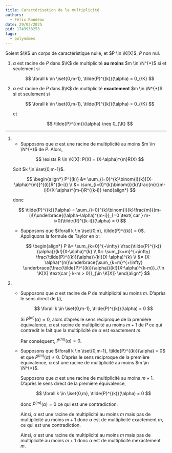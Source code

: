 ```yaml
---
title: Caractérisation de la multiplicité
authors:
  - Félix Rondeau
date: 29/03/2025
pid: 1743933253
tags:
  - polynômes
---
```


Soient $\K$ un corps de caractéristique nulle, et $P \in \K[X]$, $P$ non nul.

1. $\alpha$ est racine de $P$ dans $\K$ de multiplicité **au moins** $m \in \N^{*}$ si et seulement si

   $$
       \forall k \in \iset{0,m-1}, \tilde{P}^{(k)}(\alpha) = 0_{\K}
   $$

2. $\alpha$ est racine de $P$ dans $\K$ de multiplicité **exactement** $m \in \N^{*}$ si et seulement si

   $$
       \forall k \in \iset{0,m-1}, \tilde{P}^{(k)}(\alpha) = 0_{\K}
   $$

   et

   $$
       \tilde{P}^{(m)}(\alpha) \neq 0_{\K}
   $$

---

1. - Supposons que $\alpha$ est une racine de multiplicité au moins $m \in \N^{*}$ de $P$. Alors,

   $$
       \exists R \in \K[X]: P(X) = (X-\alpha)^{m}R(X)
   $$

   Soit $k \in \iset{0,m-1}$.

   $$
   \begin{align*}
       P^{(k)} &= \sum_{i=0}^{k}\binom{i}{k}[(X-\alpha)^{m}]^{(i)}R^{(k-i)} \\
   &= \sum_{i=0}^{k}\binom{i}{k}\frac{m}{(m-i)!}(X-\alpha)^{m-i}R^{(k-i)}
   \end{align*}
   $$

   donc

   $$
       \tilde{P}^{(k)}(\alpha) = \sum_{i=0}^{k}\binom{i}{k}\frac{m}{(m-i)!}\underbrace{(\alpha-\alpha)^{m-i}}_{=0 \text{ car } m-i>0}\tilde{R}^{(k-i)}(\alpha) = 0
   $$

   - Supposons que $\forall k \in \iset{0,n}, \tilde{P}^{(k)} = 0$. Appliquons la formule de Taylor en $\alpha$ :

     $$
         \begin{align*}
             P &= \sum_{k=0}^{+\infty} \frac{\tilde{P}^{(k)}(\alpha)}{k!}(X-\alpha)^{k} \\
     &= \sum_{k=m}^{+\infty} \frac{\tilde{P}^{(k)}(\alpha)}{k!}(X-\alpha)^{k} \\
     &= (X-\alpha)^{m}\underbrace{\sum_{k=m}^{+\infty} \underbrace{\frac{\tilde{P}^{(k)}(\alpha)}{k!}(X-\alpha)^{k-m}}_{\in \K[X] \text{car } k-m > 0}}_{\in \K[X]}
         \end{align*}
     $$

2. - Supposons que $\alpha$ est racine de $P$ de multiplicité au moins $m$. D’après le sens direct de $(i)$,

     $$
         \forall k \in \iset{0,m-1}, \tilde{P}^{(k)}(\alpha) = 0
     $$

     Si $\tilde{P}^{(m)}(\alpha) = 0$, alors d’après le sens réciproque de la première équivalence, $\alpha$ est racine de multiplicité au moins $m+1$ de $P$ ce qui contredit le fait que la multiplicité de $\alpha$ est exactement $m$.

     Par conséquent, $\tilde{P}^{(m)}(\alpha) = 0$.

   - Supposons que $\forall k \in \iset{0,m-1}, \tilde{P}^{(k)}(\alpha) = 0$ et que $\tilde{P}^{(m)}(\alpha) \neq 0$. D’après le sens réciproque de la première équivalence, $\alpha$ est une racine de multiplicité au moins $m \in \N^{*}$.

     Supposons que $\alpha$ est une racine de multiplicité au moins $m+1$. D’après le sens direct de la première équivalence,

     $$
         \forall k \in \iset{0,m}, \tilde{P}^{(k)}(\alpha) = 0
     $$

     donc $\tilde{P}^{(m)}(\alpha) = 0$ ce qui est une contradiction.

     Ainsi, $\alpha$ est une racine de multiplicité au moins $m$ mais pas de multiplicité au moins $m+1$ donc $\alpha$ est de multiplicité exactement $m$, ce qui est une contradiction.

     Ainsi, $\alpha$ est une racine de multiplicité au moins $m$ mais pas de multiplicité au moins $m+1$ donc $\alpha$ est de multiplicité mexactement $m$.
